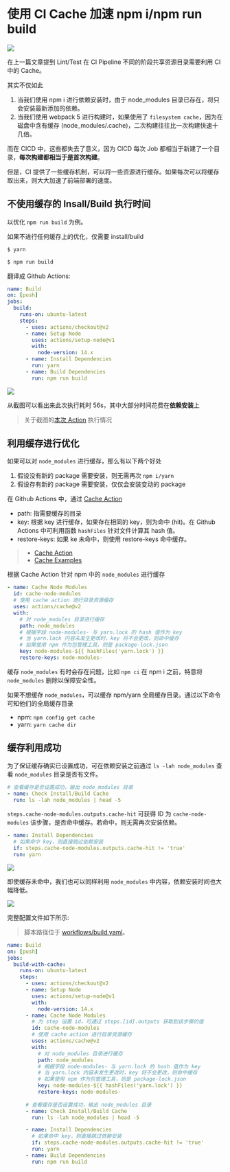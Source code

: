 # 使用 CI Cache 加速 npm i/npm run build

![](https://cdn.jsdelivr.net/gh/shfshanyue/assets/2022-01-10/ci-pipeline-optim.f53bf9.webp)

在上一篇文章提到 Lint/Test 在 CI Pipeline 不同的阶段共享资源目录需要利用 CI 中的 Cache。

其实不仅如此

1. 当我们使用 npm i 进行依赖安装时，由于 node_modules 目录已存在，将只会安装最新添加的依赖。
1. 当我们使用 webpack 5 进行构建时，如果使用了 `filesystem cache`，因为在磁盘中含有缓存 (node_modules/.cache)，二次构建往往比一次构建快速十几倍。

而在 CICD 中，这些都失去了意义，因为 CICD 每次 Job 都相当于新建了一个目录，**每次构建都相当于是首次构建**。

但是，CI 提供了一些缓存机制，可以将一些资源进行缓存。如果每次可以将缓存取出来，则大大加速了前端部署的速度。

## 不使用缓存的 Insall/Build 执行时间

以优化 `npm run build` 为例。

如果不进行任何缓存上的优化，仅需要 install/build

``` bash
$ yarn

$ npm run build
```

翻译成 Github Actions:

``` yaml {13,15}
name: Build
on: [push]
jobs:
  build:
    runs-on: ubuntu-latest
    steps:
      - uses: actions/checkout@v2
      - name: Setup Node
        uses: actions/setup-node@v1
        with:
          node-version: 14.x
      - name: Install Dependencies
        run: yarn
      - name: Build Dependencies
        run: npm run build
```

![](https://cdn.jsdelivr.net/gh/shfshanyue/assets/2022-01-13/clipboard-7515.1b1652.webp)

从截图可以看出来此次执行耗时 56s，其中大部分时间花费在**依赖安装**上

> 关于截图的[本次 Action](https://github.com/shfshanyue/cra-deploy/runs/4758258399?check_suite_focus=true) 执行情况

## 利用缓存进行优化

如果可以对 `node_modules` 进行缓存，那么有以下两个好处

1. 假设没有新的 package 需要安装，则无需再次 `npm i/yarn`
1. 假设存有新的 package 需要安装，仅仅会安装变动的 package

在 Github Actions 中，通过 [Cache Action](https://github.com/actions/cache)

+ path: 指需要缓存的目录
+ key: 根据 key 进行缓存，如果存在相同的 key，则为命中 (hit)。在 Github Actions 中可利用函数 `hashFiles` 针对文件计算其 hash 值。
+ restore-keys: 如果 ke 未命中，则使用 restore-keys 命中缓存。

> + [Cache Action](https://github.com/actions/cache)
> + [Cache Examples](https://github.com/actions/cache/blob/main/examples.md#node---npm)

根据 Cache Action 针对 npm 中的 `node_modules` 进行缓存

``` yaml
- name: Cache Node Modules
  id: cache-node-modules
  # 使用 cache action 进行目录资源缓存
  uses: actions/cache@v2
  with:
    # 对 node_modules 目录进行缓存
    path: node_modules
    # 根据字段 node-modules- 与 yarn.lock 的 hash 值作为 key
    # 当 yarn.lock 内容未发生更改时，key 将不会更改，则命中缓存
    # 如果使用 npm 作为包管理工具，则是 package-lock.json
    key: node-modules-${{ hashFiles('yarn.lock') }}
    restore-keys: node-modules-
```

缓存 `node_modules` 有时会存在问题，比如 `npm ci` 在 npm i 之前，特意将 `node_modules` 删除以保障安全性。

如果不想缓存 `node_modules`，可以缓存 npm/yarn 全局缓存目录。通过以下命令可知他们的全局缓存目录

+ npm: `npm config get cache`
+ yarn: `yarn cache dir`

## 缓存利用成功

为了保证缓存确实已设置成功，可在依赖安装之前通过 `ls -lah node_modules` 查看 `node_modules` 目录是否有文件。

``` yaml
# 查看缓存是否设置成功，输出 node_modules 目录
- name: Check Install/Build Cache
  run: ls -lah node_modules | head -5
```

`steps.cache-node-modules.outputs.cache-hit` 可获得 ID 为 `cache-node-modules` 该步骤，是否命中缓存。若命中，则无需再次安装依赖。

``` yaml
- name: Install Dependencies
  # 如果命中 key，则直接跳过依赖安装
  if: steps.cache-node-modules.outputs.cache-hit != 'true'
  run: yarn
```

![](https://cdn.jsdelivr.net/gh/shfshanyue/assets/2022-01-13/clipboard-5355.699dbe.webp)

即使缓存未命中，我们也可以同样利用 `node_modules` 中内容，依赖安装时间也大幅降低。

![](https://cdn.jsdelivr.net/gh/shfshanyue/assets/2022-01-13/clipboard-9797.445401.webp)

完整配置文件如下所示:

> 脚本路径位于 [workflows/build.yaml](https://github.com/shfshanyue/cra-deploy/blob/master/.github/workflows/build.yaml)。

``` yaml
name: Build
on: [push]
jobs:
  build-with-cache:
    runs-on: ubuntu-latest
    steps:
      - uses: actions/checkout@v2
      - name: Setup Node
        uses: actions/setup-node@v1
        with:
          node-version: 14.x
      - name: Cache Node Modules
        # 为 step 设置 id，可通过 steps.[id].outputs 获取到该步骤的值
        id: cache-node-modules
        # 使用 cache action 进行目录资源缓存
        uses: actions/cache@v2
        with:
          # 对 node_modules 目录进行缓存
          path: node_modules
          # 根据字段 node-modules- 与 yarn.lock 的 hash 值作为 key
          # 当 yarn.lock 内容未发生更改时，key 将不会更改，则命中缓存
          # 如果使用 npm 作为包管理工具，则是 package-lock.json
          key: node-modules-${{ hashFiles('yarn.lock') }}
          restore-keys: node-modules-
      
      # 查看缓存是否设置成功，输出 node_modules 目录
      - name: Check Install/Build Cache
        run: ls -lah node_modules | head -5

      - name: Install Dependencies
        # 如果命中 key，则直接跳过依赖安装
        if: steps.cache-node-modules.outputs.cache-hit != 'true'
        run: yarn
      - name: Build Dependencies
        run: npm run build
```